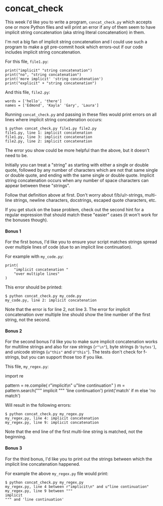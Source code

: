# concat_check

This week I'd like you to write a program, `concat_check.py` which accepts one or more Python files and will print 
an error if any of them seem to have implicit string concatenation (aka string literal concatenation) in them.

I'm not a big fan of implicit string concatenation and I could use such a program to make a git pre-commit hook 
which errors-out if our code includes implicit string concatenation.

For this file, `file1.py`:

    print("implicit" "string concatenation")
    print("no", "string concatenation")
    print('more implicit' 'string concatenation')
    print("explicit" + "string concatenation")

And this file, `file2.py`:

    words = ['hello', 'there']
    names = ['Edmond', 'Kayla' 'Gary', 'Laura']

Running `concat_check.py` and passing in these files would print errors on all lines where implicit string 
concatenation occurs:

    $ python concat_check.py file1.py file2.py
    file1.py, line 1: implicit concatenation
    file1.py, line 3: implicit concatenation
    file2.py, line 2: implicit concatenation

The error you show could be more helpful than the above, but it doesn't need to be.

Initially you can treat a "string" as starting with either a single or double quote, followed by any number of 
characters which are not that same single or double quote, and ending with the same single or double quote. 
Implicit string concatenation occurs when any number of space characters can appear between these "strings".

Follow that definition above at first. Don't worry about f/b/u/r-strings, multi-line strings, newline characters, 
docstrings, escaped quote characters, etc.

If you get stuck on the base problem, check out the second hint for a regular expression that should match these 
"easier" cases (it won't work for the bonuses though).

#### Bonus 1

For the first bonus, I'd like you to ensure your script matches strings spread over multiple lines of code (due to 
an implicit line continuation).

For example with `my_code.py`:

    print(
        "implicit concatenation "
        "over multiple lines"
    )

This error should be printed:

    $ python concat_check.py my_code.py
    my_code.py, line 2: implicit concatenation

Note that the error is for line 2, not line 3. The error for implicit concatenation over multiple line should show 
the line number of the first string, not the second.

#### Bonus 2

For the second bonus I'd like you to make sure implicit concatenation works for multiline strings and also for raw 
strings (`r"\n"`), byte strings (`b'bytes'`), and unicode strings (`u"this"` and `U"this"`). The tests don't check for 
f-strings, but you can support those too if you like.

This file, `my_regex.py`:

import re

pattern = re.compile(
r"implicit\n"
u"line continuation"
)
m = pattern.search("""
implicit
"""
'line continuation')
print('match' if m else 'no match')

Will result in the following errors:

    $ python concat_check.py my_regex.py
    my_regex.py, line 4: implicit concatenation
    my_regex.py, line 9: implicit concatenation

Note that the end line of the first multi-line string is matched, not the beginning.

#### Bonus 3

For the third bonus, I'd like you to print out the strings between which the implicit line concatenation happened.

For example the above `my_regex.py` file would print:

    $ python concat_check.py my_regex.py
    my_regex.py, line 4 between r"implicit\n" and u"line continuation"
    my_regex.py, line 9 between """
    implicit
    """ and 'line continuation'
